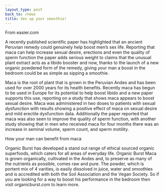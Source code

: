 ```yaml
---
layout_type: post
back_to: /news
title: Sex up your smoothie!
---
```

From easier.com

A recently published scientific paper has highlighted that an ancient Peruvian remedy could genuinely help boost men’s sex life. Reporting that maca can help increase sexual desire, erections and even the quality of sperm function the paper adds serious weight to claims that the unusual plant extract acts as a libido booster and now, thanks to the launch of a new organic powdered form of the remedy, giving your man a boost in the bedroom could be as simple as sipping a smoothie.

Maca is the root of plant that is grown in the Peruvian Andes and has been used for over 2000 years for its health benefits. Recently maca has begun to be used in Europe for its potential to help boost libido and a new paper supports this use, reporting on a study that shows maca appears to boost sexual desire. Maca was administered in two doses to patients with sexual dysfunction with results showing a positive effect of maca on sexual desire and mild erectile dysfunction data. Additionally the paper reported that maca was also seen to improve the quality of sperm function, with another study showing that in men who received maca for four months there was an increase in seminal volume, sperm count, and sperm motility.

How your man can benefit from maca

Organic Burst has developed a stand out range of ethical sourced organic superfoods, which caters for all areas of everyday life. Organic Burst Maca is grown organically, cultivated in the Andes and, to preserve as many of the nutrients as possible, comes raw and pure. The powder, which is portent mix of 4 varities, is easily dissolved in juice, water and smoothies and is accredited with both the Soil Association and the Vegan Society. So if you are looking for a way to boost his performance in the bedroom then visit organicburst.com to learn more.
